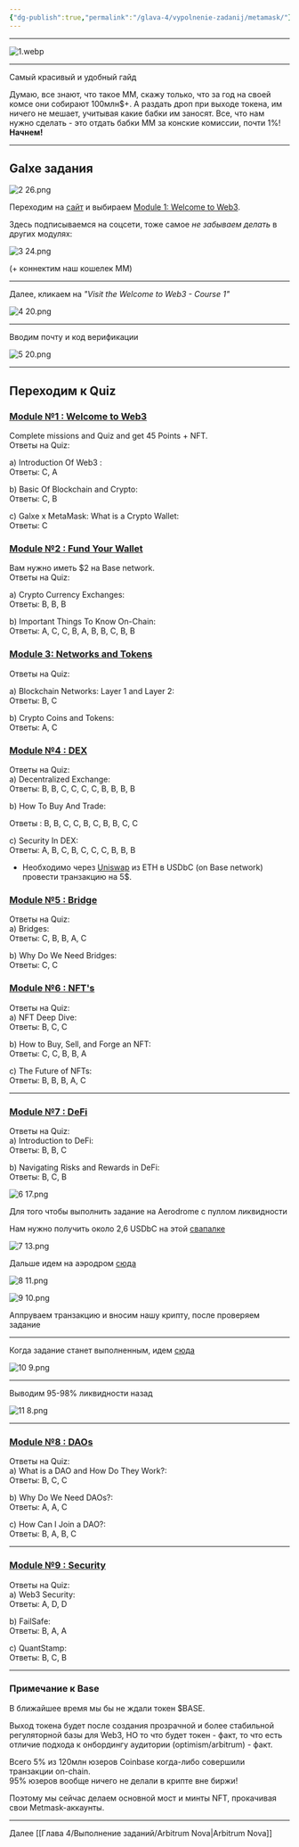 ```yaml
---
{"dg-publish":true,"permalink":"/glava-4/vypolnenie-zadanij/metamask/"}
---
```



---

![1.webp](/img/user/Images/1.webp)

---

Самый красивый и удобный гайд

Думаю, все знают, что такое ММ, скажу только, что за год на своей комсе они собирают 100млн$+. А раздать дроп при выходе токена, им ничего не мешает, учитывая какие бабки им заносят. Все, что нам нужно сделать - это отдать бабки ММ за конские комиссии, почти 1%!  
**Начнем!**

---

## Galxe задания

![2 26.png](/img/user/Images/2%2026.png)

Переходим на [сайт](https://galxe.com/MissionWeb3/) и выбираем [Module 1: Welcome to Web3](https://galxe.com/MissionWeb3/campaign/GCNT7UjFGQ).

Здесь подписываемся на соцсети, тоже самое _не забываем делать_ в других модулях:  

![3 24.png](/img/user/Images/3%2024.png)

(+ коннектим наш кошелек MM)

---

Далее, кликаем на _"Visit the Welcome to Web3 - Course 1"_  

![4 20.png](/img/user/Images/4%2020.png)

---

Вводим почту и код верификации  

![5 20.png](/img/user/Images/5%2020.png)

---

## Переходим к Quiz

### [Module №1 : Welcome to Web3](https://galxe.com/MissionWeb3/campaign/GCNT7UjFGQ)

Complete missions and Quiz and get 45 Points + NFT.  
Ответы на Quiz:

a) Introduction Of Web3 :  
Ответы: C, A

b) Basic Of Blockchain and Crypto:  
Ответы: C, B

c) Galxe x MetaMask: What is a Crypto Wallet:  
Ответы: C

### [Module №2 : Fund Your Wallet](https://galxe.com/MissionWeb3/campaign/GCXm7UjALU)

Вам нужно иметь $2 на Base network.  
Ответы на Quiz:

a) Crypto Currency Exchanges:  
Ответы: B, B, B

b) Important Things To Know On-Chain:  
Ответы: A, C, C, B, A, B, B, C, B, B

### [Module 3: Networks and Tokens](https://galxe.com/MissionWeb3/campaign/GCN77Uj2xL)

Ответы на Quiz:

a) Blockchain Networks: Layer 1 and Layer 2:  
Ответы: B, C

b) Crypto Coins and Tokens:  
Ответы: A, C

### [Module №4 : DEX](https://galxe.com/MissionWeb3/campaign/GCQL7Ujanc)

Ответы на Quiz:  
a) Decentralized Exchange:  
Ответы: B, B, C, C, C, C, B, B, B, B

b) How To Buy And Trade:

Ответы : B, B, C, C, B, C, B, B, C, C

c) Security In DEX:  
Ответы: A, B, C, B, C, C, C, B, B, B

- Необходимо через [Uniswap](https://app.uniswap.org/swap) из ETH в USDbC (on Base network) провести транзакцию на 5$.

### [Module №5 : Bridge](https://galxe.com/MissionWeb3/campaign/GCsFoUrorj)

Ответы на Quiz:  
a) Bridges:  
Ответы: C, B, B, A, C

b) Why Do We Need Bridges:  
Ответы: C, C

### [Module №6 : NFT's](https://galxe.com/MissionWeb3/campaign/GCvp4tUEbu)

Ответы на Quiz:  
a) NFT Deep Dive:  
Ответы: B, C, C

b) How to Buy, Sell, and Forge an NFT:  
Ответы: C, C, B, B, A

c) The Future of NFTs:  
Ответы: B, B, B, A, C

---

### [Module №7 : DeFi](https://galxe.com/MissionWeb3/campaign/GCMVvtUw5o)

Ответы на Quiz:  
a) Introduction to DeFi:  
Ответы: B, B, C

b) Navigating Risks and Rewards in DeFi:  
Ответы: B, C, B

![6 17.png](/img/user/Images/6%2017.png)

Для того чтобы выполнить задание на Aerodrome с пуллом ликвидности

Нам нужно получить около 2,6 USDbC на этой [свапалке](https://app.1inch.io/#/8453/simple/swap/ETH/USDbC)  

![7 13.png](/img/user/Images/7%2013.png)

Дальше идем на аэродром [сюда](https://aerodrome.finance/deposit?token0=0xd9aaec86b65d86f6a7b5b1b0c42ffa531710b6ca&token1=eth&stable=false)  

![8 11.png](/img/user/Images/8%2011.png)

![9 10.png](/img/user/Images/9%2010.png)

Аппруваем транзакцию и вносим нашу крипту, после проверяем задание

---

Когда задание станет выполненным, идем [сюда](https://aerodrome.finance/dash)  

![10 9.png](/img/user/Images/10%209.png)

---

Выводим 95-98% ликвидности назад  

![11 8.png](/img/user/Images/11%208.png)

---

### [Module №8 : DAOs](https://galxe.com/MissionWeb3/campaign/GC5zYtt44P)

Ответы на Quiz:  
a) What is a DAO and How Do They Work?:  
Ответы: B, C, C

b) Why Do We Need DAOs?:  
Ответы: A, A, C

c) How Can I Join a DAO?:  
Ответы: B, A, B, C

---

### [Module №9 : Security](https://galxe.com/MissionWeb3/campaign/GC68gtwAzv)

Ответы на Quiz:  
a) Web3 Security:  
Ответы: A, D, D

b) FailSafe:  
Ответы: B, A, A

c) QuantStamp:  
Ответы: B, C, B

---

### Примечание к Base

В ближайшее время мы бы не ждали токен $BASE.

Выход токена будет после создания прозрачной и более стабильной регуляторной базы для Web3, НО то что будет токен - факт, то что есть отличие подхода к онбордингу аудитории (optimism/arbitrum) - факт.

Всего 5% из 120млн юзеров Coinbase когда-либо совершили транзакции on-chain.  
95% юзеров вообще ничего не делали в крипте вне биржи!

Поэтому мы сейчас делаем основной мост и минты NFT, прокачивая свои Metmask-аккаунты.

---

Далее [[Глава 4/Выполнение заданий/Arbitrum Nova\|Arbitrum Nova]]